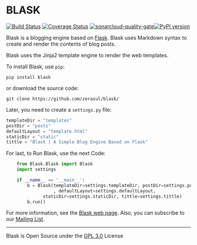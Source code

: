 # BLASK

[![Build Status](https://travis-ci.org/zerasul/blask.svg?branch=master)](https://travis-ci.org/zerasul/blask) [![Coverage Status](https://coveralls.io/repos/github/zerasul/blask/badge.svg?branch=master)](https://coveralls.io/github/zerasul/blask?branch=master) [![sonarcloud-quality-gate](https://sonarcloud.io/api/project_badges/measure?project=blask-project-key&metric=alert_status)](https://sonarcloud.io/dashboard?id=blask-project-key)[![PyPI version](https://badge.fury.io/py/Blask.svg)](https://badge.fury.io/py/Blask)

Blask is a blogging engine based on [Flask](http://flask.pocoo.org/). Blask uses Markdown syntax to create and render
the contents of blog posts.

Blask uses the Jinja2 template engine to render the web templates.


To install Blask, use ```pip```:

```pip install blask```

or download the source code:

```git clone https://github.com/zerasul/blask/```

Later, you need to create a ```settings.py``` file:

```python    
templateDir = "templates"
postDir = "posts"
defaultLayout = "template.html"
staticDir = "static"
tittle = "Blask | A Simple Blog Engine Based on Flask"
```

For last, to Run Blask, use the next Code:

```python
    from Blask.Blask import Blask
    import settings

    if __name__ == '__main__':
        b = Blask(templateDir=settings.templateDir, postDir=settings.postDir
                  , defaultLayout=settings.defaultLayout,
              staticDir=settings.staticDir, tittle=settings.tittle)
        b.run()
```

For more information, see the [Blask web page](http://getblask.com/). Also, you can subscribe to our [Mailing List](https://www.freelists.org/archive/blask_mail_list).


---

Blask is Open Source under the [GPL 3.0](LICENSE) License
